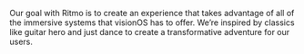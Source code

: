 Our goal with Ritmo is to create an experience that takes advantage of all of the immersive systems that visionOS has to offer. We’re inspired by classics like guitar hero and just dance to create a transformative adventure for our users.

